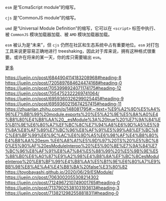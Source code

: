 

`esm` 是“EcmaScript module”的缩写。

`cjs` 是“CommonJS module”的缩写。

`umd` 是“Universal Module Definition”的缩写，它可以在 `<script>` 标签中执行、被 `CommonJS` 模块加载器加载、被 `AMD` 模块加载器加载。

`esm` 被认为是“未来”，但 `cjs` 仍然在社区和生态系统中占有重要地位。`esm` 对打包工具来说更容易正确地进行 treeshaking，因此对于库来说，拥有这种格式很重要。或许在将来的某一天，你的库只需要输出 `esm`。

[更多](https://mp.weixin.qq.com/s?__biz=MzI4OTY2MzE0OA==&mid=2247502455&idx=1&sn=410ccc8020a813d28f071823281fdb00&chksm=ec293bb4db5eb2a2b896002067ed4712a4ff42843b21f470b6d84549ec9e92db9c71d50096cd#rd)

https://juejin.cn/post/6844904114183208968#heading-8
https://juejin.cn/post/7205897684624474168#heading-0
https://juejin.cn/post/7053998924071174175#heading-12
https://juejin.cn/post/7054752322269741064/
https://juejin.cn/post/6959360326299025445#heading-9
https://juejin.cn/post/6959360215674257415#heading-11
https://zhuanlan.zhihu.com/p/148081795#:~:text=%E9%A2%9D%E5%A4%96%E7%BB%99%20module.exports%20%E5%A2%9E%E5%8A%A0%E4%B8%80%E4%B8%AA%20__esModule%3A%20true%20%E7%9A%84%E5%B1%9E%E6%80%A7%EF%BC%8C%E7%94%A8%E6%9D%A5%E5%91%8A%E8%AF%89%E7%BC%96%E8%AF%91%E5%99%A8%EF%BC%8C%E8%BF%99%E6%9C%AC%E6%9D%A5%E6%98%AF%E4%B8%80%E4%B8%AA%20esm,%E6%A8%A1%E5%9D%97%20TS%20%E5%BC%80%E5%90%AF%20esModuleInterop%20%E5%90%8E%E7%9A%84%E7%BC%96%E8%AF%91%E8%A7%84%E5%88%99%20%E5%9B%9E%E5%88%B0%E6%A0%87%E9%A2%98%E4%B8%8A%EF%BC%8CesModuleInterop%20%E8%BF%99%E4%B8%AA%E5%B1%9E%E6%80%A7%E9%BB%98%E8%AE%A4%E4%B8%BA%20false%E3%80%82
https://toyobayashi.github.io/2020/06/29/ESModule/
https://juejin.cn/post/7063002055308214302
https://juejin.cn/post/7124967210749001765#heading-0
https://juejin.cn/post/7137902538103193613#heading-3
https://juejin.cn/post/7138212982558818311#heading-0